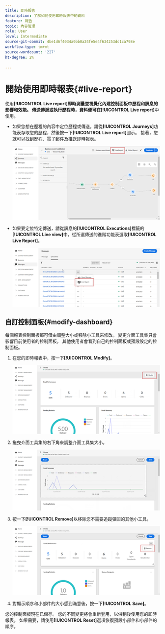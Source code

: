 ```yaml
---
title: 即時報告
description: 了解如何使用即時報表中的資料
feature: 報告
topic: 內容管理
role: User
level: Intermediate
source-git-commit: 4be1d6f4034a0bb0a24fe5e4f634253dc1ca798e
workflow-type: tm+mt
source-wordcount: '227'
ht-degree: 2%

---
```


# 開始使用即時報表{#live-report}

使用&#x200B;**[!UICONTROL Live report]**即時測量並視覺化內建控制面板中歷程和訊息的影響和效能。
傳送傳遞或執行歷程時，資料便可在**[!UICONTROL Live report]**&#x200B;中使用。

* 如果您想在歷程的內容中定位歷程或傳送，請從&#x200B;**[!UICONTROL Journeys]**&#x200B;功能表存取您的歷程，然後按一下&#x200B;**[!UICONTROL Live report]**&#x200B;圖示。 接著，您就可以找到歷程、電子郵件及推送即時報表。

   ![](../assets/report_journey.png)

* 如果要定位特定傳送，請從訊息的&#x200B;**[!UICONTROL Executions]**&#x200B;標籤的&#x200B;**[!UICONTROL Live view]**&#x200B;中，從所選傳送的進階功能表選取&#x200B;**[!UICONTROL Live Report]**。

   ![](../assets/report_2.png)

## 自訂控制面板{#modify-dashboard}

每個報表控制面板都可借由調整大小或移除小工具來修改。 變更介面工具集只會影響目前使用者的控制面板。 其他使用者會看到自己的控制面板或預設設定的控制面板。

1. 在您的即時報表中，按一下&#x200B;**[!UICONTROL Modify]**。

   ![](../assets/report_modify_1.png)

1. 拖曳介面工具集的右下角來調整介面工具集大小。

   ![](../assets/report_modify_2.png)

1. 按一下&#x200B;**[!UICONTROL Remove]**&#x200B;以移除您不需要追蹤彈回的其他小工具。

   ![](../assets/report_modify_3.png)

1. 對顯示順序和小部件的大小感到滿意後，按一下&#x200B;**[!UICONTROL Save]**。

您的控制面板現在已儲存。 您的不同變更將會重新套用，以供稍後使用您的即時報表。 如果需要，請使用&#x200B;**[!UICONTROL Reset]**&#x200B;選項恢復預設小部件和小部件的順序。
